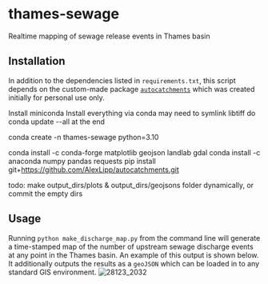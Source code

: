 # thames-sewage
Realtime mapping of sewage release events in Thames basin

## Installation 

In addition to the dependencies listed in `requirements.txt`, this script depends on the custom-made package [`autocatchments`](https://github.com/AlexLipp/autocatchments) which was created initially for personal use only. 

Install miniconda
Install everything via conda
may need to symlink libtiff
do conda update --all at the end


conda create -n thames-sewage python=3.10

conda install -c conda-forge matplotlib geojson landlab gdal
conda install -c anaconda numpy pandas requests
pip install git+https://github.com/AlexLipp/autocatchments.git


todo: make output_dirs/plots & output_dirs/geojsons folder dynamically, or commit the empty dirs


## Usage 

Running `python make_discharge_map.py` from the command line will generate a time-stamped map of the number of upstream sewage discharge events at any point in the Thames basin. An example of this output is shown below. It additionally outputs the results as a `geoJSON` which can be loaded in to any standard GIS environment.
![28123_2032](https://user-images.githubusercontent.com/10188895/215289603-3315e7b6-5a50-48ed-9ef0-7a9269e5e2e3.png)


